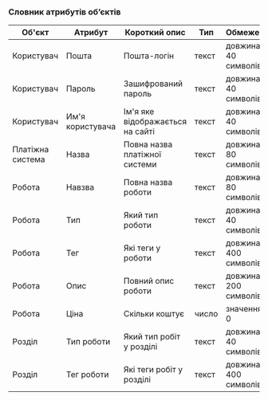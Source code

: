 ### Словник атрибутів об’єктів
|Об'єкт|Атрибут|Короткий опис|Тип|Обмеження|
|-|-|-|-|-|
|Користувач|Пошта|Пошта-логін|текст|довжина < 40 символів|
|Користувач|Пароль|Зашифрований пароль|текст|довжина < 40 символів|
|Користувач|Им'я користувача|Ім'я яке відображається на сайті|текст|довжина < 40 символів|
|Платіжна система|Назва|Повна назва платіжної системи|текст|довжина < 80 символів|
|Робота|Навзва|Повна назва роботи|текст|довжина < 80 символів|
|Робота|Тип|Який тип роботи|текст|довжина < 40 символів|
|Робота|Тег|Які теги у роботи|текст|довжина < 400 символів|
|Робота|Опис|Повний опис роботи|текст|довжина < 200 символів|
|Робота|Ціна|Скільки коштує|число|значення > 0|
|Розділ|Тип роботи|Який тип робіт у розділі|текст|довжина < 40 символів|
|Розділ|Тег роботи|Які теги робіт у розділі|текст|довжина < 400 символів|
